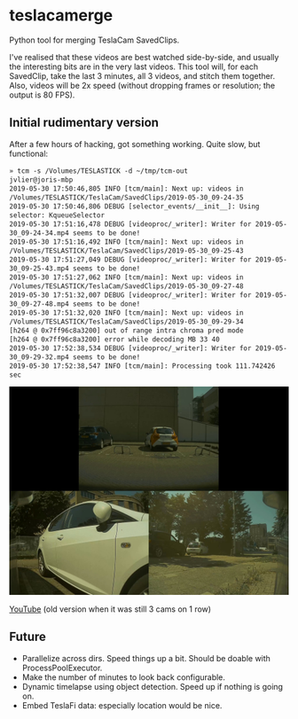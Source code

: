 teslacamerge
============
Python tool for merging TeslaCam SavedClips.

I've realised that these videos are best watched side-by-side, and usually the interesting bits are in the very last videos. This tool will, for each SavedClip, take the last 3 minutes, all 3 videos, and stitch them together. Also, videos will be 2x speed (without dropping frames or resolution; the output is 80 FPS).

## Initial rudimentary version
After a few hours of hacking, got something working. Quite slow, but functional:

```
» tcm -s /Volumes/TESLASTICK -d ~/tmp/tcm-out                                                                                         jvlier@joris-mbp
2019-05-30 17:50:46,805 INFO [tcm/main]: Next up: videos in /Volumes/TESLASTICK/TeslaCam/SavedClips/2019-05-30_09-24-35
2019-05-30 17:50:46,806 DEBUG [selector_events/__init__]: Using selector: KqueueSelector
2019-05-30 17:51:16,478 DEBUG [videoproc/_writer]: Writer for 2019-05-30_09-24-34.mp4 seems to be done!
2019-05-30 17:51:16,492 INFO [tcm/main]: Next up: videos in /Volumes/TESLASTICK/TeslaCam/SavedClips/2019-05-30_09-25-43
2019-05-30 17:51:27,049 DEBUG [videoproc/_writer]: Writer for 2019-05-30_09-25-43.mp4 seems to be done!
2019-05-30 17:51:27,062 INFO [tcm/main]: Next up: videos in /Volumes/TESLASTICK/TeslaCam/SavedClips/2019-05-30_09-27-48
2019-05-30 17:51:32,007 DEBUG [videoproc/_writer]: Writer for 2019-05-30_09-27-48.mp4 seems to be done!
2019-05-30 17:51:32,020 INFO [tcm/main]: Next up: videos in /Volumes/TESLASTICK/TeslaCam/SavedClips/2019-05-30_09-29-34
[h264 @ 0x7ff96c8a3200] out of range intra chroma pred mode
[h264 @ 0x7ff96c8a3200] error while decoding MB 33 40
2019-05-30 17:52:38,534 DEBUG [videoproc/_writer]: Writer for 2019-05-30_09-29-32.mp4 seems to be done!
2019-05-30 17:52:38,547 INFO [tcm/main]: Processing took 111.742426 sec
```

![example-video](example-output-video.jpg?raw=true)

[YouTube](https://www.youtube.com/watch?v=tePUa5mpW2Q&feature=youtu.be) (old version when it was still 3 cams on 1 row)

## Future

- Parallelize across dirs. Speed things up a bit. Should be doable with ProcessPoolExecutor.
- Make the number of minutes to look back configurable.
- Dynamic timelapse using object detection. Speed up if nothing is going on.
- Embed TeslaFi data: especially location would be nice.
